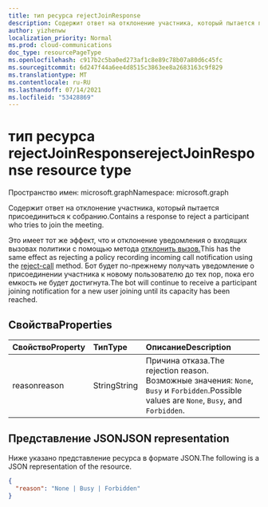 ```yaml
---
title: тип ресурса rejectJoinResponse
description: Содержит ответ на отклонение участника, который пытается присоединиться к собранию.
author: yizhenww
localization_priority: Normal
ms.prod: cloud-communications
doc_type: resourcePageType
ms.openlocfilehash: c917b2c5ba0ed273af1c8e89c78b07a80d6c45fc
ms.sourcegitcommit: 6d247f44a6ee4d8515c3863ee8a2683163c9f829
ms.translationtype: MT
ms.contentlocale: ru-RU
ms.lasthandoff: 07/14/2021
ms.locfileid: "53428869"
---
```

# <a name="rejectjoinresponse-resource-type"></a><span data-ttu-id="51974-103">тип ресурса rejectJoinResponse</span><span class="sxs-lookup"><span data-stu-id="51974-103">rejectJoinResponse resource type</span></span>

<span data-ttu-id="51974-104">Пространство имен: microsoft.graph</span><span class="sxs-lookup"><span data-stu-id="51974-104">Namespace: microsoft.graph</span></span>

<span data-ttu-id="51974-105">Содержит ответ на отклонение участника, который пытается присоединиться к собранию.</span><span class="sxs-lookup"><span data-stu-id="51974-105">Contains a response to reject a participant who tries to join the meeting.</span></span>

<span data-ttu-id="51974-106">Это имеет тот же эффект, что и отклонение уведомления о входящих вызовах политики с помощью метода [отклонить вызов.](../api/call-reject.md)</span><span class="sxs-lookup"><span data-stu-id="51974-106">This has the same effect as rejecting a policy recording incoming call notification using the [reject-call](../api/call-reject.md) method.</span></span> <span data-ttu-id="51974-107">Бот будет по-прежнему получать уведомление о присоединении участника к новому пользователю до тех пор, пока его емкость не будет достигнута.</span><span class="sxs-lookup"><span data-stu-id="51974-107">The bot will continue to receive a participant joining notification for a new user joining until its capacity has been reached.</span></span>

## <a name="properties"></a><span data-ttu-id="51974-108">Свойства</span><span class="sxs-lookup"><span data-stu-id="51974-108">Properties</span></span>

| <span data-ttu-id="51974-109">Свойство</span><span class="sxs-lookup"><span data-stu-id="51974-109">Property</span></span>         | <span data-ttu-id="51974-110">Тип</span><span class="sxs-lookup"><span data-stu-id="51974-110">Type</span></span>                            | <span data-ttu-id="51974-111">Описание</span><span class="sxs-lookup"><span data-stu-id="51974-111">Description</span></span>                                                                                                                                                  |
| :--------------- | :------------------------------ | :----------------------------------------------------------------------------------------------------------------------------------------------------------- |
| <span data-ttu-id="51974-112">reason</span><span class="sxs-lookup"><span data-stu-id="51974-112">reason</span></span>           | <span data-ttu-id="51974-113">String</span><span class="sxs-lookup"><span data-stu-id="51974-113">String</span></span>                          | <span data-ttu-id="51974-114">Причина отказа.</span><span class="sxs-lookup"><span data-stu-id="51974-114">The rejection reason.</span></span> <span data-ttu-id="51974-115">Возможные значения: `None`, `Busy` и `Forbidden`.</span><span class="sxs-lookup"><span data-stu-id="51974-115">Possible values are `None`, `Busy`, and `Forbidden`.</span></span>                                                                                     |

## <a name="json-representation"></a><span data-ttu-id="51974-116">Представление JSON</span><span class="sxs-lookup"><span data-stu-id="51974-116">JSON representation</span></span>

<span data-ttu-id="51974-117">Ниже указано представление ресурса в формате JSON.</span><span class="sxs-lookup"><span data-stu-id="51974-117">The following is a JSON representation of the resource.</span></span>

<!-- {
  "blockType": "resource",
  "optionalProperties": [],
  "@odata.type": "microsoft.graph.rejectJoinResponse"
}-->
```json
{
  "reason": "None | Busy | Forbidden" 
}
```

<!-- uuid: 8fcb5dbc-d5aa-4681-8e31-b001d5168d79
2015-10-25 14:57:30 UTC -->
<!--
{
  "type": "#page.annotation",
  "description": "rejectJoinResponse resource",
  "keywords": "",
  "section": "documentation",
  "tocPath": "",
  "suppressions": []
}
-->
